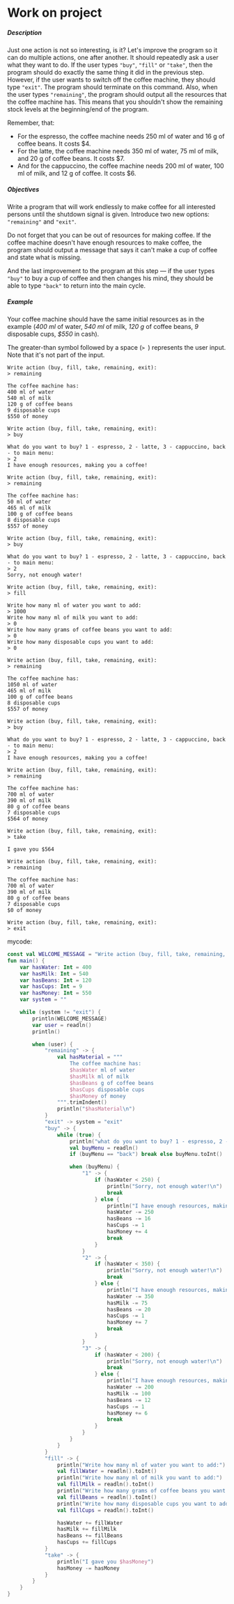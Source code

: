 # Work on project

##### Description

Just one action is not so interesting, is it? Let's improve the program so it can do multiple actions, one after another. It should repeatedly ask a user what they want to do. If the user types `"buy"`, `"fill"` or `"take"`, then the program should do exactly the same thing it did in the previous step. However, if the user wants to switch off the coffee machine, they should type `"exit"`. The program should terminate on this command. Also, when the user types `"remaining"`, the program should output all the resources that the coffee machine has. This means that you shouldn't show the remaining stock levels at the beginning/end of the program.

Remember, that:

- For the espresso, the coffee machine needs 250 ml of water and 16 g of coffee beans. It costs $4.
- For the latte, the coffee machine needs 350 ml of water, 75 ml of milk, and 20 g of coffee beans. It costs $7.
- And for the cappuccino, the coffee machine needs 200 ml of water, 100 ml of milk, and 12 g of coffee. It costs $6.

##### Objectives

Write a program that will work endlessly to make coffee for all interested persons until the shutdown signal is given. Introduce two new options: `"remaining"` and `"exit"`.

Do not forget that you can be out of resources for making coffee. If the coffee machine doesn't have enough resources to make coffee, the program should output a message that says it can't make a cup of coffee and state what is missing.

And the last improvement to the program at this step — if the user types `"buy"` to buy a cup of coffee and then changes his mind, they should be able to type `"back"` to return into the main cycle.

##### Example

Your coffee machine should have the same initial resources as in the example (*400 ml* of water, *540 ml* of milk, *120 g* of coffee beans, *9* disposable cups, *$550* in cash).

The greater-than symbol followed by a space (`> `) represents the user input. Note that it's not part of the input.

```no-highlight
Write action (buy, fill, take, remaining, exit): 
> remaining

The coffee machine has:
400 ml of water
540 ml of milk
120 g of coffee beans
9 disposable cups
$550 of money

Write action (buy, fill, take, remaining, exit): 
> buy

What do you want to buy? 1 - espresso, 2 - latte, 3 - cappuccino, back - to main menu: 
> 2
I have enough resources, making you a coffee!

Write action (buy, fill, take, remaining, exit): 
> remaining

The coffee machine has:
50 ml of water
465 ml of milk
100 g of coffee beans
8 disposable cups
$557 of money

Write action (buy, fill, take, remaining, exit): 
> buy

What do you want to buy? 1 - espresso, 2 - latte, 3 - cappuccino, back - to main menu: 
> 2
Sorry, not enough water!

Write action (buy, fill, take, remaining, exit): 
> fill

Write how many ml of water you want to add: 
> 1000
Write how many ml of milk you want to add: 
> 0
Write how many grams of coffee beans you want to add: 
> 0
Write how many disposable cups you want to add: 
> 0

Write action (buy, fill, take, remaining, exit): 
> remaining

The coffee machine has:
1050 ml of water
465 ml of milk
100 g of coffee beans
8 disposable cups
$557 of money

Write action (buy, fill, take, remaining, exit): 
> buy

What do you want to buy? 1 - espresso, 2 - latte, 3 - cappuccino, back - to main menu: 
> 2
I have enough resources, making you a coffee!

Write action (buy, fill, take, remaining, exit): 
> remaining

The coffee machine has:
700 ml of water
390 ml of milk
80 g of coffee beans
7 disposable cups
$564 of money

Write action (buy, fill, take, remaining, exit): 
> take

I gave you $564

Write action (buy, fill, take, remaining, exit): 
> remaining

The coffee machine has:
700 ml of water
390 ml of milk
80 g of coffee beans
7 disposable cups
$0 of money

Write action (buy, fill, take, remaining, exit): 
> exit
```

 mycode:

```kotlin
const val WELCOME_MESSAGE = "Write action (buy, fill, take, remaining, exit):"
fun main() {
    var hasWater: Int = 400
    var hasMilk: Int = 540
    var hasBeans: Int = 120
    var hasCups: Int = 9
    var hasMoney: Int = 550
    var system = ""

    while (system != "exit") {
        println(WELCOME_MESSAGE)
        var user = readln()
        println()

        when (user) {
            "remaining" -> {
                val hasMaterial = """
                    The coffee machine has:
                    $hasWater ml of water
                    $hasMilk ml of milk
                    $hasBeans g of coffee beans
                    $hasCups disposable cups
                    $hasMoney of money
                """.trimIndent()
                println("$hasMaterial\n")
            }
            "exit" -> system = "exit"
            "buy" -> {
                while (true) {
                    println("what do you want to buy? 1 - espresso, 2 - latte, 3 - cappuccino, back - to main menu:")
                    val buyMenu = readln()
                    if (buyMenu == "back") break else buyMenu.toInt()

                    when (buyMenu) {
                        "1" -> {
                            if (hasWater < 250) {
                                println("Sorry, not enough water!\n")
                                break
                            } else {
                                println("I have enough resources, making you a coffee!\n")
                                hasWater -= 250
                                hasBeans -= 16
                                hasCups -= 1
                                hasMoney += 4
                                break
                            }
                        }
                        "2" -> {
                            if (hasWater < 350) {
                                println("Sorry, not enough water!\n")
                                break
                            } else {
                                println("I have enough resources, making you a coffee!\n")
                                hasWater -= 350
                                hasMilk -= 75
                                hasBeans -= 20
                                hasCups -= 1
                                hasMoney += 7
                                break
                            }
                        }
                        "3" -> {
                            if (hasWater < 200) {
                                println("Sorry, not enough water!\n")
                                break
                            } else {
                                println("I have enough resources, making you a coffee!\n")
                                hasWater -= 200
                                hasMilk -= 100
                                hasBeans -= 12
                                hasCups -= 1
                                hasMoney += 6
                                break
                            }
                        }
                    }
                }
            }
            "fill" -> {
                println("Write how many ml of water you want to add:")
                val fillWater = readln().toInt()
                println("Write how many ml of milk you want to add:")
                val fillMilk = readln().toInt()
                println("Write how many grams of coffee beans you want to add:")
                val fillBeans = readln().toInt()
                println("Write how many disposable cups you want to add:")
                val fillCups = readln().toInt()

                hasWater += fillWater
                hasMilk += fillMilk
                hasBeans += fillBeans
                hasCups += fillCups
            }
            "take" -> {
                println("I gave you $hasMoney")
                hasMoney -= hasMoney
            }
        }
    }
}
```

